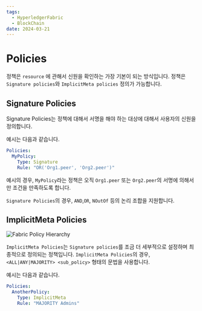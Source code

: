 ```yaml
---
tags:
  - HyperledgerFabric
  - BlockChain
date: 2024-03-21
---
```

# Policies

정책은 `resource` 에 관해서 신원을 확인하는 가장 기본이 되는 방식입니다.
정책은 `Signature policies`와 `ImplicitMeta policies` 정의가 가능합니다.


## Signature Policies

Signature Policies는 정책에 대해서 서명을 해야 하는 대상에 대해서 사용자의 신원을 정의합니다.

예시는 다음과 같습니다.
```yaml
Policies:
  MyPolicy:
    Type: Signature
    Rule: "OR('Org1.peer', 'Org2.peer')"
```

예시의 경우, `MyPolicy`라는 정책은 오직 `Org1.peer` 또는 `Org2.peer`의 서명에 의해서만 조건을 만족하도록 합니다.

`Signature Policies`의 경우, `AND`,`OR`, `NOutOf` 등의 논리 조합을 지원합니다.
## ImplicitMeta Policies

![Fabric Policy Hierarchy](https://hyperledger-fabric.readthedocs.io/en/latest/_images/FabricPolicyHierarchy-6.png)

`ImplicitMeta Policies`는 `Signature policies`를 조금 더 세부적으로 설정하며 최종적으로 정의되는 정책입니다.
`ImplicitMeta Policies`의 경우, `<ALL|ANY|MAJORITY> <sub_policy>` 형태의 문법을 사용합니다.

예시는 다음과 같습니다.

```yaml
Policies:
  AnotherPolicy:
    Type: ImplicitMeta
    Rule: "MAJORITY Admins"
```